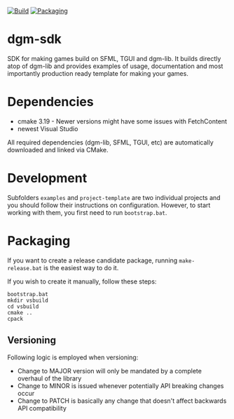 [![Build](https://github.com/nerudaj/dgm-sdk/actions/workflows/build.yml/badge.svg)](https://github.com/nerudaj/dgm-sdk/actions/workflows/build.yml) [![Packaging](https://github.com/nerudaj/dgm-sdk/actions/workflows/packaging.yml/badge.svg)](https://github.com/nerudaj/dgm-sdk/actions/workflows/packaging.yml)

# dgm-sdk

SDK for making games build on SFML, TGUI and dgm-lib. It builds directly atop of dgm-lib and provides examples of usage, documentation and most importantly production ready template for making your games.

# Dependencies

 * cmake 3.19 - Newer versions might have some issues with FetchContent
 * newest Visual Studio
 
All required dependencies (dgm-lib, SFML, TGUI, etc) are automatically downloaded and linked via CMake.

# Development

Subfolders `examples` and `project-template` are two individual projects and you should follow their instructions on configuration. However, to start working with them, you first need to run `bootstrap.bat`.

# Packaging

If you want to create a release candidate package, running `make-release.bat` is the easiest way to do it.

If you wish to create it manually, follow these steps:

```
bootstrap.bat
mkdir vsbuild
cd vsbuild
cmake ..
cpack
```

## Versioning

Following logic is employed when versioning:

* Change to MAJOR version will only be mandated by a complete overhaul of the library
* Change to MINOR is issued whenever potentially API breaking changes occur
* Change to PATCH is basically any change that doesn't affect backwards API compatibility
